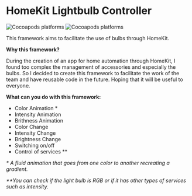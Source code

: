 # HomeKit Lightbulb Controller

![Cocoapods platforms](https://badgen.net/badge/platform/iOS/:color?icon=apple)
![Cocoapods platforms](https://badgen.net/badge/language/swift/orange?icon=swift)

This framework aims to facilitate the use of bulbs through HomeKit.

__Why this framework?__

During the creation of an app for home automation through HomeKit, I found too complex the management of accessories and especially the bulbs.
So I decided to create this framework to facilitate the work of the team and have reusable code in the future.
Hoping that it will be useful to everyone. 

__What can you do with this framework:__

- Color Animation *
- Intensity Animation
- Brithness Animation
- Color Change
- Intensity Change
- Brightness Change
- Switching on/off
- Control of services **


_* A fluid animation that goes from one color to another recreating a gradient._

_**You can check if the light bulb is RGB or if it has other types of services such as intensity._


